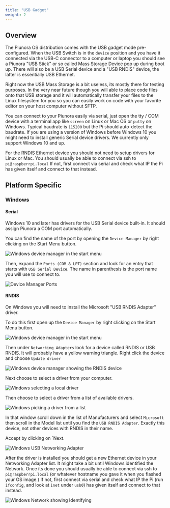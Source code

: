 ```yaml
---
title: "USB Gadget"
weight: 2
---
```


## Overview

The Piunora OS distribution comes with the USB gadget mode pre-configured.
When the USB Switch is in the `device` position and you have it connected via the USB-C connector to a computer or laptop you should see a Piunora "USB Stick" or so called Mass Storage Device pop up during boot up. There will also be a USB Serial device and a "USB RNDIS" device, the latter is essentially USB Ethernet.

Right now the USB Mass Storage is a bit useless, its mostly there for testing purposes. In the very near future though you will able to place code files onto that USB storage and it will automatically transfer your files to the Linux filesystem for you so you can easily work on code with your favorite editor on your host computer without SFTP.

You can connect to your Piunora easily via serial, just open the tty / COM device with a terminal app like `screen` on Linux or Mac OS or `putty` on Windows. Typical baudrate is `115200` but the Pi should auto-detect the baudrate.
If you are using a version of Windows before Windows 10 you might need to install generic Serial device drivers. We currently only support Windows 10 and up.

For the RNDIS Ethernet device you should not need to setup drivers for Linux or Mac.
You should usually be able to connect via ssh to `pi@raspberrpi.local`
If not, first connect via serial and check what IP the Pi has given itself and connect to that instead.

## Platform Specific

### Windows

#### Serial

Windows 10 and later has drivers for the USB Serial device built-in. It should assign Piunora a COM port automatically.

You can find the name of the port by opening the `Device Manager` by right clicking on the Start Menu button.

![Windows device manager in the start menu](/docs/piunora/start-menu-device-manager.png)

Then, expand the `Ports (COM & LPT)` section and look for an entry that starts with `USB Serial Device`. The name in parenthesis is the port name you will use to connect to.

![Device Manager Ports](/docs/piunora/device-manager-ports.png)

#### RNDIS

On Windows you will need to install the Microsoft "USB RNDIS Adapter" driver.

To do this first open up the `Device Manager` by right clicking on the Start Menu button.

![Windows device manager in the start menu](/docs/piunora/start-menu-device-manager.png)

Then under `Networking Adapters` look for a device called RNDIS or USB RNDIS. It will probably have a yellow warning triangle.
Right click the device and choose `Update driver`

![Windows device manager showing the RNDIS device](/docs/piunora/device-manager-rndis.png)

Next choose to select a driver from your computer.

![Windows selecting a local driver](/docs/piunora/select-local-driver.png)

Then choose to select a driver from a list of available drivers.

![Windows picking a driver from a list](/docs/piunora/pick-driver-from-list.png)

In that window scroll down in the list of Manufacturers and select `Microsoft` then scroll in the Model list until you find the `USB RNDIS Adapter`. Exactly this device, not other devices with RNDIS in their name.

Accept by clicking on `Next.

![Windows USB Networking Adapter](/docs/piunora/usb-networking-adapter.png)

After the driver is installed you should get a new Ethernet device in your Networking Adapter list.
It might take a bit until Windows identified the Network. Once its done you should usually be able to connect via ssh to `pi@raspberrpi.local` (or whatever hostname you gave it when you flashed your OS image.)
If not, first connect via serial and check what IP the Pi (run `ifconfig`, and look at `inet` under `usb0`) has given itself and connect to that instead.

![Windows Network showing Identifying](/docs/piunora/windows-network-intentifying.png)
